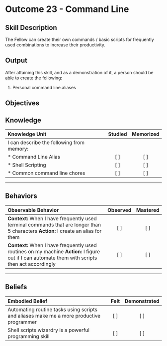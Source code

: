 # Outcome 23 - Command Line

**Skill Description**
----------
The Fellow can create their own commands / basic scripts for frequently used combinations to increase their productivity.

**Output**
----------
After attaining this skill, and as a demonstration of it, a person should be able to create the following:

1. Personal command line aliases


**Objectives**
----------
## **Knowledge**


| Knowledge Unit   |      Studied      | Memorized |
|:-------------|:------------------:|:--------:|
| I can describe the following from memory: | | |
| * Command Line Alias | [ ] | [ ]  |
| * Shell Scripting     | [ ] | [ ]  |
| * Common command line chores     | [ ] | [ ]  |


----------


## **Behaviors**

| Observable Behavior   |      Observed      | Mastered |
|:-------------|:------------------:|:--------:|
| **Context:** When I have frequently used terminal commands that are longer than 5 characters **Action:** I create an alias for them | [ ] | [ ]  |
| **Context:** When I have frequently used routines on my machine **Action:** I figure out if I can automate them with scripts then act accordingly | [ ] | [ ]  |



----------


## **Beliefs**


| Embodied Belief   |      Felt      | Demonstrated |
|:-------------|:------------------:|:--------:|
| Automating routine tasks using scripts and aliases make me a more productive programmer | [ ] | [ ]  |
| Shell scripts wizardry is a powerful programming skill | [ ] | [ ]  |

